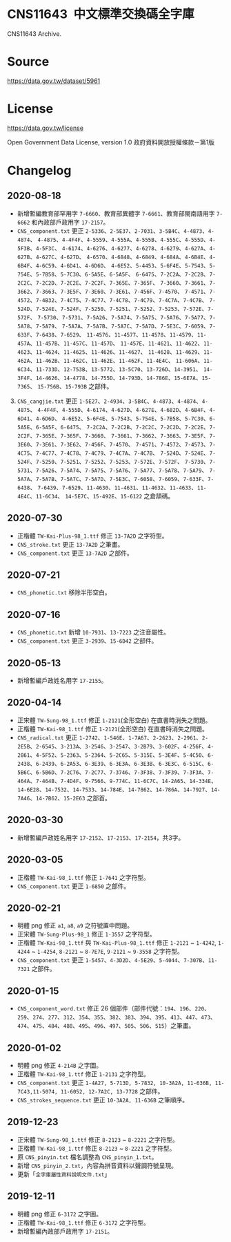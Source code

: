 # CNS11643 中文標準交換碼全字庫

CNS11643 Archive.

# Source

https://data.gov.tw/dataset/5961

# License

https://data.gov.tw/license

Open Government Data License, version 1.0
政府資料開放授權條款－第1版

# Changelog

## 2020-08-18

* 新增暫編教育部罕用字 `7-6660`、教育部異體字 `7-6661`、教育部閩南語用字 `7-6662` 和內政部戶政用字 `17-2157`。
* `CNS_component.txt` 更正 `2-5336`、`2-5E37`、`2-7031`、`3-5B4C`、`4-4873`、`4-4874`、
   `4-4875`、`4-4F4F`、`4-5559`、`4-555A`、`4-555B`、`4-555C`、`4-555D`、`4-5F3B`、`4-5F3C`、
   `4-6174`、`4-6276`、`4-6277`、`4-6278`、`4-6279`、`4-627A`、`4-627B`、`4-627C`、`4-627D`、
   `4-6570`、`4-6848`、`4-6849`、`4-684A`、`4-6B4E`、`4-6B4F`、`4-6C59`、`4-6D41`、`4-6D6D`、
   `4-6E52`、`5-4453`、`5-6F4E`、`5-7543`、`5-754E`、`5-7B58`、`5-7C30`、`6-5A5E`、`6-5A5F`、
   `6-6475`、`7-2C2A`、`7-2C2B`、`7-2C2C`、`7-2C2D`、`7-2C2E`、`7-2C2F`、`7-365E`、`7-365F`、
   `7-3660`、`7-3661`、`7-3662`、`7-3663`、`7-3E5F`、`7-3E60`、`7-3E61`、`7-456F`、`7-4570`、
   `7-4571`、`7-4572`、`7-4B32`、`7-4C75`、`7-4C77`、`7-4C78`、`7-4C79`、`7-4C7A`、`7-4C7B`、
   `7-524D`、`7-524E`、`7-524F`、`7-5250`、`7-5251`、`7-5252`、`7-5253`、`7-572E`、`7-572F`、
   `7-5730`、`7-5731`、`7-5A26`、`7-5A74`、`7-5A75`、`7-5A76`、`7-5A77`、`7-5A78`、`7-5A79`、
   `7-5A7A`、`7-5A7B`、`7-5A7C`、`7-5A7D`、`7-5E3C`、`7-6059`、`7-633F`、`7-6438`、`7-6529`、
   `11-4576`、`11-4577`、`11-4578`、`11-4579`、`11-457A`、`11-457B`、`11-457C`、`11-457D`、
   `11-457E`、`11-4621`、`11-4622`、`11-4623`、`11-4624`、`11-4625`、`11-4626`、`11-4627`、
   `11-4628`、`11-4629`、`11-462A`、`11-462B`、`11-462C`、`11-462E`、`11-462F`、`11-4E4C`、
   `11-606A`、`11-6C34`、`11-733D`、`12-753B`、`13-5772`、`13-5C70`、`13-726D`、`14-3951`、
   `14-3F4F`、`14-4626`、`14-4778`、`14-755D`、`14-793D`、`14-786E`、`15-6E7A`、`15-7365`、
   `15-756B`、`15-793B` 之部件。
3. `CNS_cangjie.txt` 更正 `1-5E27`、`2-4934`、`3-5B4C`、`4-4873`、`4-4874`、`4-4875`、
   `4-4F4F`、`4-555D`、`4-6174`、`4-627D`、`4-627E`、`4-682D`、`4-6B4F`、`4-6D41`、`4-6D6D`、
   `4-6E52`、`5-6F4E`、`5-7543`、`5-754E`、`5-7B58`、`5-7C30`、`6-5A5E`、`6-5A5F`、`6-6475`、
   `7-2C2A`、`7-2C2B`、`7-2C2C`、`7-2C2D`、`7-2C2E`、`7-2C2F`、`7-365E`、`7-365F`、`7-3660`、
   `7-3661`、`7-3662`、`7-3663`、`7-3E5F`、`7-3E60`、`7-3E61`、`7-3E62`、`7-456F`、`7-4570`、
   `7-4571`、`7-4572`、`7-4573`、`7-4C75`、`7-4C77`、`7-4C78`、`7-4C79`、`7-4C7A`、`7-4C7B`、
   `7-524D`、`7-524E`、`7-524F`、`7-5250`、`7-5251`、`7-5252`、`7-5253`、`7-572E`、`7-572F`、
   `7-5730`、`7-5731`、`7-5A26`、`7-5A74`、`7-5A75`、`7-5A76`、`7-5A77`、`7-5A78`、`7-5A79`、
   `7-5A7A`、`7-5A7B`、`7-5A7C`、`7-5A7D`、`7-5E3C`、`7-6058`、`7-6059`、`7-633F`、`7-6438`、
   `7-6439`、`7-6529`、`11-4630`、`11-4631`、`11-4632`、`11-4633`、`11-4E4C`、`11-6C34`、
   `14-5E7C`、`15-492E`、`15-6122` 之倉頡碼。

## 2020-07-30

* 正楷體 `TW-Kai-Plus-98_1.ttf` 修正 `13-7A2D` 之字符型。
* `CNS_stroke.txt` 更正 `13-7A2D` 之筆畫。
* `CNS_component.txt` 更正 `13-7A2D` 之部件。

## 2020-07-21

* `CNS_phonetic.txt` 移除半形空白。

## 2020-07-16

* `CNS_phonetic.txt` 新增 `10-7931`、`13-7223` 之注音屬性。
* `CNS_component.txt` 更正 `3-2939`、`15-6D42` 之部件。

## 2020-05-13

* 新增暫編戶政姓名用字 `17-2155`。

## 2020-04-14

* 正宋體 `TW-Sung-98_1.ttf` 修正 `1-2121`(全形空白) 在直書時消失之問題。
* 正楷體 `TW-Kai-98_1.ttf` 修正 `1-2121`(全形空白) 在直書時消失之問題。
* `CNS_radical.txt` 更正 `1-2742`、`1-546E`、`1-7A67`、`2-2623`、`2-2961`、`2-2E5B`、`2-6545`、`3-213A`、`3-2546`、`3-2547`、`3-2B79`、`3-602F`、`4-256F`、`4-2861`、`4-5F52`、`5-2363`、`5-2364`、`5-2C65`、`5-315E`、`5-3E4F`、`5-4C50`、`6-2438`、`6-2439`、`6-2A53`、`6-3E39`、`6-3E3A`、`6-3E3B`、`6-3E3C`、`6-515C`、`6-5B6C`、`6-5B6D`、`7-2C76`、`7-2C77`、`7-3746`、`7-3F38`、`7-3F39`、`7-3F3A`、`7-464A`、`7-464B`、`7-4D4F`、`9-7566`、`9-774C`、`11-6C7C`、`14-2A65`、`14-334E`、`14-6E28`、`14-7532`、`14-7533`、`14-784E`、`14-7862`、`14-786A`、`14-7927`、`14-7A46`、`14-7B62`、`15-2E63` 之部首。

## 2020-03-30

* 新增暫編戶政姓名用字 `17-2152`、`17-2153`、`17-2154`，共3字。

## 2020-03-05

* 正楷體 `TW-Kai-98_1.ttf` 修正 `1-7641` 之字符型。
* `CNS_component.txt` 更正 `1-6850` 之部件。

## 2020-02-21

* 明體 png 修正 `a1`, `a8`, `a9` 之符號置中問題。
* 正宋體 `TW-Sung-Plus-98_1` 修正 `1-3557` 之字符型。
* 正楷體 `TW-Kai-98_1.ttf` 與 `TW-Kai-Plus-98_1.ttf` 修正 `1-2121` ~ `1-4242`, `1-4244` ~ `1-4254`, `8-2121` ~ `8-7E7E`, `9-2121` ~ `9-3558` 之字符型。
* `CNS_component.txt` 更正 `1-5457`、`4-3D2D`、`4-5E29`、`5-4044`、`7-307B`、`11-7321` 之部件。

## 2020-01-15

* `CNS_component_word.txt` 修正 26 個部件（部件代號：`194`、`196`、`220`、`259`、`274`、`277`、`312`、`354`、`355`、`382`、`383`、`394`、`395`、`413`、`447`、`473`、`474`、`475`、`484`、`488`、`495`、`496`、`497`、`505`、`506`、`515`）之筆畫。

## 2020-01-02

* 明體 png 修正 `4-214B` 之字圖。
* 正楷體 `TW-Kai-98_1.ttf` 修正 `1-2131` 之字符型。
* `CNS_component.txt` 更正 `1-4A27, 5-713D, 5-7832, 10-3A2A, 11-636B, 11-7C43,11-5074, 11-6052, 12-7A2C, 13-7728` 之部件。
* `CNS_strokes_sequence.txt` 更正 `10-3A2A, 11-636B` 之筆順序。

## 2019-12-23

* 正宋體 `TW-Sung-98_1.ttf` 修正 `8-2123` ~ `8-2221` 之字符型。
* 正楷體 `TW-Kai-98_1.ttf` 修正 `8-2123` ~ `8-2221` 之字符型。
* 原 `CNS_pinyin.txt` 檔名調整為 `CNS_pinyin_1.txt`。
* 新增 `CNS_pinyin_2.txt`，內容為拼音資料以聲調符號呈現。
* 更新「`全字庫屬性資料說明文件.txt`」

## 2019-12-11

* 明體 png 修正 `6-3172` 之字圖。
* 正楷體 `TW-Kai-98_1.ttf` 修正 `6-3172` 之字符型。
* 新增暫編內政部戶政用字 `17-2151`。